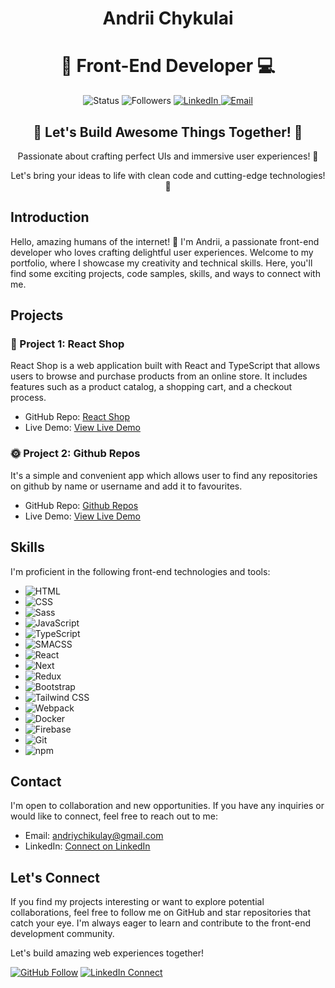 <h1 align="center">Andrii Chykulai</h1>

<h1 align="center">🌟 Front-End Developer 💻</h1>

<p align="center">
  <img src="https://img.shields.io/badge/Status-Active-brightgreen.svg" alt="Status" />
  <img src="https://img.shields.io/github/followers/Andriy15?label=Follow&style=social" alt="Followers" />
  <a href="https://www.linkedin.com/in/andrii-chykulai" target="_blank">
    <img src="https://img.shields.io/badge/LinkedIn-Connect-blue" alt="LinkedIn" />
  </a>
  <a href="mailto:andriychikulay@gmail.com">
    <img src="https://img.shields.io/badge/Contact-Email-red" alt="Email" />
  </a>
</p>

<div align="center">
  <h2>🚀 Let's Build Awesome Things Together! 🌟</h2>
  <p>Passionate about crafting perfect UIs and immersive user experiences! 🎨</p>
  <p>Let's bring your ideas to life with clean code and cutting-edge technologies! 🚀</p>
</div>

## Introduction

Hello, amazing humans of the internet! 👋 I'm Andrii, a passionate front-end developer who loves crafting delightful user experiences. Welcome to my portfolio, where I showcase my creativity and technical skills. Here, you'll find some exciting projects, code samples, skills, and ways to connect with me.

## Projects

### 💼 Project 1: React Shop

React Shop is a web application built with React and TypeScript that allows users to browse and purchase products from an online store. It includes features such as a product catalog, a shopping cart, and a checkout process.

- GitHub Repo: [React Shop](https://github.com/Andriy15/react-shop)
- Live Demo: [View Live Demo](https://react-ts-theta.vercel.app/)

### 🌞 Project 2: Github Repos

It's a simple and convenient app which allows user to find any repositories on github by name or username and add it to favourites.

- GitHub Repo: [Github Repos](https://github.com/Andriy15/react-github-api)
- Live Demo: [View Live Demo](https://react-github-api-two.vercel.app/)

## Skills

I'm proficient in the following front-end technologies and tools:

- ![HTML](https://img.shields.io/badge/-HTML-282828?logo=html5&logoColor=e34f26)
- ![CSS](https://img.shields.io/badge/-CSS-282828?logo=css3&logoColor=1572b6)
- ![Sass](https://img.shields.io/badge/-Sass-282828?logo=sass&logoColor=cc6699)
- ![JavaScript](https://img.shields.io/badge/-JavaScript-282828?logo=javascript&logoColor=f7df1e)
- ![TypeScript](https://img.shields.io/badge/-TypeScript-282828?logo=typescript&logoColor=3178c6)
- ![SMACSS](https://img.shields.io/badge/-SMACSS-282828?logo=smacss&logoColor=ffae1a)
- ![React](https://img.shields.io/badge/-React-282828?logo=react&logoColor=61dafb)
- ![Next](https://img.shields.io/badge/-Next.js-000000?logo=next.js&logoColor=white)
- ![Redux](https://img.shields.io/badge/-Redux-282828?logo=redux&logoColor=764abc)
- ![Bootstrap](https://img.shields.io/badge/-Bootstrap-282828?logo=bootstrap&logoColor=563d7c)
- ![Tailwind CSS](https://img.shields.io/badge/-Tailwind%20CSS-282828?logo=tailwind-css&logoColor=38b2ac)
- ![Webpack](https://img.shields.io/badge/-Webpack-282828?logo=webpack&logoColor=8dd6f9)
- ![Docker](https://img.shields.io/badge/-Docker-282828?logo=docker&logoColor=2496ed)
- ![Firebase](https://img.shields.io/badge/-Firebase-282828?logo=firebase&logoColor=ffcb2b)
- ![Git](https://img.shields.io/badge/-Git-282828?logo=git&logoColor=f05032)
- ![npm](https://img.shields.io/badge/-npm-282828?logo=npm&logoColor=cc0100)

## Contact

I'm open to collaboration and new opportunities. If you have any inquiries or would like to connect, feel free to reach out to me:

- Email: [andriychikulay@gmail.com](mailto:andriychikulay@gmail.com)
- LinkedIn: [Connect on LinkedIn](https://www.linkedin.com/in/andrii-chykulai/)


## Let's Connect

If you find my projects interesting or want to explore potential collaborations, feel free to follow me on GitHub and star repositories that catch your eye. I'm always eager to learn and contribute to the front-end development community.

Let's build amazing web experiences together!

[![GitHub Follow](https://img.shields.io/github/followers/Andriy15?label=Follow&style=social)](https://github.com/Andriy15)
[![LinkedIn Connect](https://img.shields.io/badge/LinkedIn-Connect-blue)](https://www.linkedin.com/in/andrii-chykulai/)
